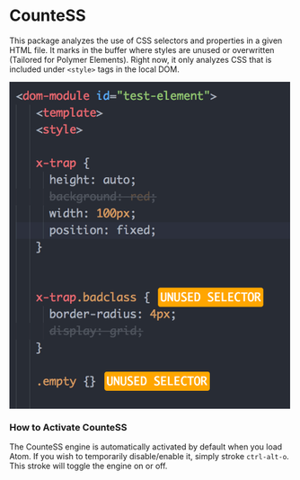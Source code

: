 # CounteSS

This package analyzes the use of CSS selectors and properties in a given HTML file. It marks in the buffer where styles are unused or overwritten (Tailored for Polymer Elements). Right now, it only analyzes CSS that is included under `<style>` tags in the local DOM.

<img width="500px" align="center" src="https://raw.githubusercontent.com/kyle-west/countess/master/screenshots/main1.png"/>


### How to Activate CounteSS

The CounteSS engine is automatically activated by default when you load Atom. If you wish to temporarily disable/enable it, simply stroke `ctrl-alt-o`. This stroke will toggle the engine on or off.
